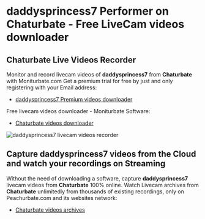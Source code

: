 # daddysprincess7 Performer on Chaturbate - Free LiveCam videos downloader

## Chaturbate Live Videos Recorder

Monitor and record livecam videos of **daddysprincess7** from **Chaturbate** with Moniturbate.com
Get a premium trial for free by just and only registering with your Email address:
* [daddysprincess7 Premium videos downloader](https://moniturbate.com/request-demo-licence-key.html)

Free livecam videos downloader - Moniturbate Software:
* [Chaturbate videos downloader](https://moniturbate.com/moniturbate-download-software.html)

![daddysprincess7 livecam videos recorder](https://peachurnet.com/templates/moniturbate-software.png)


## Capture daddysprincess7 videos from the Cloud and watch your recordings on Streaming

Without the need of downloading a software, capture **daddysprincess7** livecam videos from **Chaturbate** 100% online.
Watch Livecam archives from **Chaturbate** unlimitedly from thousands of existing recordings, only on Peachurbate.com and its websites network:
* [Chaturbate videos archives](https://peachurnet.com/)